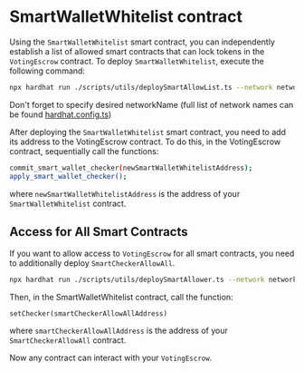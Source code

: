 # SmartWalletWhitelist contract

Using the `SmartWalletWhitelist` smart contract, you can independently establish a list of allowed smart contracts that can lock tokens in the `VotingEscrow` contract.
To deploy `SmartWalletWhitelist`, execute the following command:  
```sh
npx hardhat run ./scripts/utils/deploySmartAllowList.ts --network networkName
```  

Don't forget to specify desired networkName (full list of network names can be found [hardhat.config.ts](../../hardhat.config.ts))
  

After deploying the `SmartWalletWhitelist` smart contract, you need to add its address to the VotingEscrow contract. To do this, in the VotingEscrow contract, sequentially call the functions:  

```sh
commit_smart_wallet_checker(newSmartWalletWhitelistAddress);  
apply_smart_wallet_checker();  
```  
where `newSmartWalletWhitelistAddress` is the address of your `SmartWalletWhitelist` contract.


## Access for All Smart Contracts  

If you want to allow access to `VotingEscrow` for all smart contracts, you need to additionally deploy `SmartCheckerAllowAll`.

```sh
npx hardhat run ./scripts/utils/deploySmartAllower.ts --network networkName
```

Then, in the SmartWalletWhitelist contract, call the function:
```
setChecker(smartCheckerAllowAllAddress)
```
where `smartCheckerAllowAllAddress` is the address of your `SmartCheckerAllowAll` contract.

Now any contract can interact with your `VotingEscrow`.
